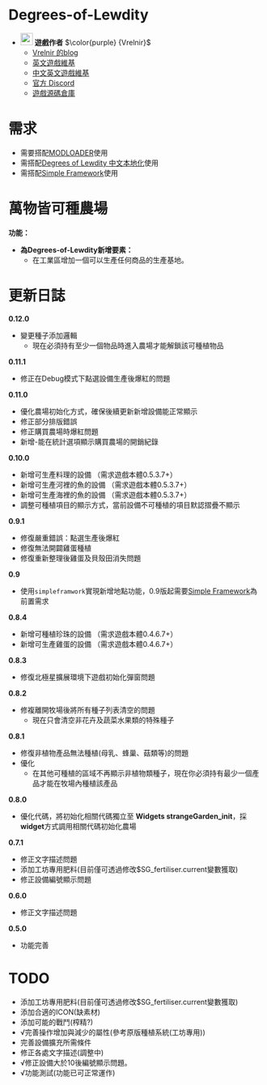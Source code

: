 # Degrees-of-Lewdity
- <img decoding="async" src="https://gitgud.io/uploads/-/system/user/avatar/9096/avatar.png" width="24" alt=""> <b>遊戲作者</b> $\color{purple} {Vrelnir}$
  - [Vrelnir 的blog][blog]
  - [英文遊戲維基][wiki-en]
  - [中文英文遊戲維基][wiki-cn]
  - [官方 Discord][discord]
  - [遊戲源碼倉庫][gitgud]

# 需求  
* 需要搭配[MODLOADER][JML]使用  
* 需搭配[Degrees of Lewdity 中文本地化][DOLCN]使用  
* 需搭配[Simple Framework][SF]使用  


# 萬物皆可種農場  
**功能：**  
* **為Degrees-of-Lewdity新增要素：**  
  * 在工業區增加一個可以生產任何商品的生產基地。
  
# 更新日誌 
**0.12.0**  
* 變更種子添加邏輯  
    * 現在必須持有至少一個物品時進入農場才能解鎖該可種植物品  

**0.11.1**  
* 修正在Debug模式下點選設備生產後爆紅的問題  

**0.11.0**  
* 優化農場初始化方式，確保後續更新新增設備能正常顯示  
* 修正部分排版錯誤  
* 修正購買農場時爆紅問題  
* 新增-能在統計選項顯示購買農場的開銷紀錄  

**0.10.0**  
* 新增可生產料理的設備 （需求遊戲本體0.5.3.7+）  
* 新增可生產河裡的魚的設備 （需求遊戲本體0.5.3.7+）  
* 新增可生產海裡的魚的設備 （需求遊戲本體0.5.3.7+）  
* 調整可種植項目的顯示方式，當前設備不可種植的項目默認摺疊不顯示  

**0.9.1**  
* 修復嚴重錯誤：點選生產後爆紅  
* 修復無法開闢雞蛋種植  
* 修復重新整理後雞蛋及貝殼田消失問題  

**0.9**  
* 使用`simpleframwork`實現新增地點功能，0.9版起需要[Simple Framework][SF]為前置需求  

**0.8.4**  
* 新增可種植珍珠的設備 （需求遊戲本體0.4.6.7+） 
* 新增可生產雞蛋的設備 （需求遊戲本體0.4.6.7+） 


**0.8.3**  
* 修復北極星擴展環境下遊戲初始化彈窗問題  

**0.8.2**  
* 修複離開牧場後將所有種子列表清空的問題  
    * 現在只會清空非花卉及蔬菜水果類的特殊種子  
    
**0.8.1**  
* 修復非植物產品無法種植(母乳、蜂巢、菇類等)的問題  
* 優化  
    * 在其他可種植的區域不再顯示非植物類種子，現在你必須持有最少一個產品才能在牧場內種植該產品  

**0.8.0**  
* 優化代碼，將初始化相關代碼獨立至
**Widgets strangeGarden_init**，採**widget**方式調用相關代碼初始化農場  
 
**0.7.1**  
* 修正文字描述問題  
* 添加工坊專用肥料(目前僅可透過修改$SG_fertiliser.current變數獲取)  
* 修正設備編號顯示問題  

**0.6.0**  
* 修正文字描述問題  

**0.5.0**  
* 功能完善  

# TODO  
* 添加工坊專用肥料(目前僅可透過修改$SG_fertiliser.current變數獲取)  
* 添加合適的ICON(缺素材)  
* 添加可能的戰鬥(榨精?)  
* √完善操作增加與減少的屬性(參考原版種植系統(工坊專用))  
* 完善設備擴充所需條件   
* 修正各處文字描述(調整中)  
* √修正設備大於10後編號顯示問題。  
* √功能測試(功能已可正常運作)  

[blog]: https://vrelnir.blogspot.com/
[wiki-en]: https://degreesoflewdity.miraheze.org/wiki
[wiki-cn]: https://degreesoflewditycn.miraheze.org/wiki
[gitgud]: https://gitgud.io/Vrelnir/degrees-of-lewdity/-/tree/master/
[discord]: https://discord.gg/VznUtEh
[JML]:https://github.com/Lyoko-Jeremie/sugarcube-2-ModLoader  
[DOLCN]:https://github.com/Eltirosto/Degrees-of-Lewdity-Chinese-Localization  
[SF]:https://github.com/emicoto/DOLMods